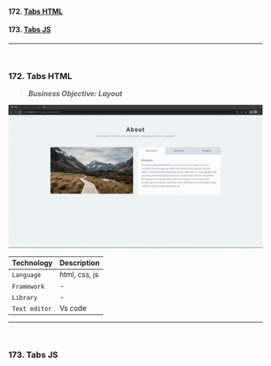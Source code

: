#### 172. [Tabs HTML](#172)

#### 173. [Tabs JS](#173)

---

<br>

### 172. Tabs HTML<a id="172"></a>

> **_Business Objective: Layout_**

<img src="notes/app.gif" >

| Technology    | Description   |
| ------------- | ------------- |
| `Language`    | html, css, js |
| `Framework`   | -             |
| `Library`     | -             |
| `Text editor` | Vs code       |

---

<br>

### 173. Tabs JS<a id="173"></a>

<br>
